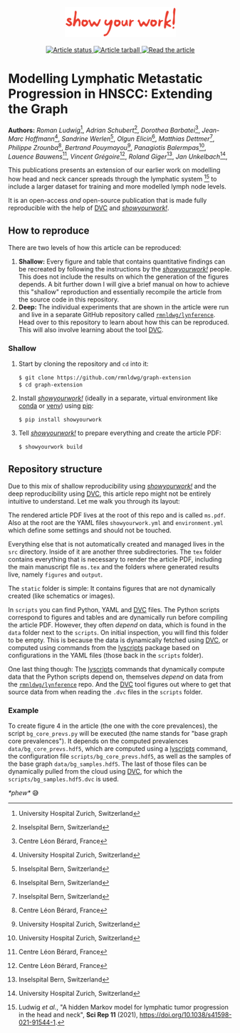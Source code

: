 <p align="center">
<a href="https://github.com/showyourwork/showyourwork">
<img width = "250" src="./src/static/showyourwork.png" alt="showyourwork"/>
</a>
<br>
<br>
<a href="https://github.com/rmnldwg/graph-extension/actions/workflows/build.yml">
<img src="https://github.com/rmnldwg/graph-extension/actions/workflows/build.yml/badge.svg?branch=main" alt="Article status"/>
</a>
<a href="https://github.com/rmnldwg/graph-extension/raw/main-pdf/arxiv.tar.gz">
<img src="https://img.shields.io/badge/article-tarball-blue.svg?style=flat" alt="Article tarball"/>
</a>
<a href="https://github.com/rmnldwg/graph-extension/raw/main-pdf/ms.pdf">
<img src="https://img.shields.io/badge/article-pdf-blue.svg?style=flat" alt="Read the article"/>
</a>
</p>

# Modelling Lymphatic Metastatic Progression in HNSCC: Extending the Graph

**Authors:** 
_Roman Ludwig_[^USZ], _Adrian Schubert_[^ISB], _Dorothea Barbatei_[^CLB], _Jean-Marc Hoffmann_[^USZ], _Sandrine Werlen_[^ISB], _Olgun Elicin_[^ISB], _Matthias Dettmer_[^ISB], _Philippe Zrounba_[^CLB], _Bertrand Pouymayou_[^USZ], _Panagiotis Balermpas_[^USZ], _Lauence Bauwens_[^CLB], _Vincent Grégoire_[^CLB], _Roland Giger_[^ISB], _Jan Unkelbach_[^USZ],

This publications presents an extension of our earlier work on modelling how head and neck cancer spreads through the lymphatic system [^@ludwig_2021] to include a larger dataset for training and more modelled lymph node levels.

It is an open-access _and_ open-source publication that is made fully reproducible with the help of [DVC] and _[showyourwork!]_.

[^USZ]: University Hospital Zurich, Switzerland
[^CLB]: Centre Léon Bérard, France
[^ISB]: Inselspital Bern, Switzerland
[^@ludwig_2021]: Ludwig _et al._, "A hidden Markov model for lymphatic tumor progression in the head and neck", **Sci Rep 11** (2021), https://doi.org/10.1038/s41598-021-91544-1.



## How to reproduce

There are two levels of how this article can be reproduced:

1. **Shallow:** Every figure and table that contains quantitative findings can be recreated by following the instructions by the _[showyourwork!]_ people. This does not include the results on which the generation of the figures depends. A bit further down I will give a brief manual on how to achieve this "shallow" reproduction and essentially recompile the article from the source code in this repository.
2. **Deep:** The individual experiments that are shown in the article were run and live in a separate GitHub repository called [`rmnldwg/lynference`]. Head over to this repository to learn about how this can be reproduced. This will also involve learning about the tool [DVC].


### Shallow

1. Start by cloning the repository and `cd` into it:

   ```
   $ git clone https://github.com/rmnldwg/graph-extension
   $ cd graph-extension
   ```

2. Install _[showyourwork!]_ (ideally in a separate, virtual environment like [conda] or [venv]) using [pip]:
   
   ```
   $ pip install showyourwork
   ```

3. Tell _[showyourwork!]_ to prepare everything and create the article PDF:
   
   ```
   $ showyourwork build
   ```


## Repository structure

Due to this mix of shallow reproducibility using _[showyourwork!]_ and the deep reproducibility using [DVC], this article repo might not be entirely intuitive to understand. Let me walk you through its layout:

The rendered article PDF lives at the root of this repo and is called `ms.pdf`. Also at the root are the YAML files `showyourwork.yml` and `environment.yml` which define some settings and should not be touched.

Everything else that is not automatically created and managed lives in the `src` directory. Inside of it are another three subdirectories. The `tex` folder contains everything that is necessary to render the article PDF, including the main manuscript file `ms.tex` and the folders where generated results live, namely `figures` and `output`.

The `static` folder is simple: It contains figures that are not dynamically created (like schematics or images).

In `scripts` you can find Python, YAML and [DVC] files. The Python scripts correspond to figures and tables and are dynamically run before compiling the article PDF. However, they often _depend_ on data, which is found in the `data` folder next to the `scripts`. On initial inspection, you will find this folder to be empty. This is because the data is dynamically fetched using [DVC], or computed using commands from the [lyscripts] package based on configurations in the YAML files (those back in the `scripts` folder).

One last thing though: The [lyscripts] commands that dynamically compute data that the Python scripts depend on, themselves _depend_ on data from the [`rmnldwg/lynference`] repo. And the [DVC] tool figures out where to get that source data from when reading the `.dvc` files in the `scripts` folder.


### Example

To create figure 4 in the article (the one with the core prevalences), the script `bg_core_prevs.py` will be executed (the name stands for "base graph core prevalences"). It depends on the computed prevalences `data/bg_core_prevs.hdf5`, which are computed using a [lyscripts] command, the configuration file `scripts/bg_core_prevs.hdf5`, as well as the samples of the base graph `data/bg_samples.hdf5`. The last of those files can be dynamically pulled from the cloud using [DVC], for which the `scripts/bg_samples.hdf5.dvc` is used.

_\*phew\*_ :sweat_smile:


[DVC]: https://dvc.org
[showyourwork!]: https://github.com/showyourwork/showyourwork
[`rmnldwg/lynference`]: https://github.com/rmnldwg/lynference
[conda]: https://docs.conda.io/en/latest/
[venv]: https://docs.python.org/3.10/library/venv.html
[pip]: https://pip.pypa.io/en/stable/
[lyscripts]: https://rmnldwg.github.io/lyscripts
